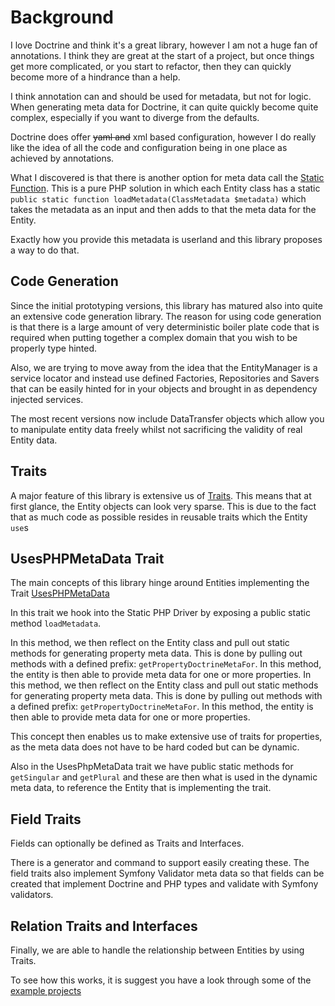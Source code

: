 # Background

I love Doctrine and think it's a great library, however I am not a huge fan of annotations. I think they are great at the start of a project, but once things get more complicated, or you start to refactor, then they can quickly become more of a hindrance than a help.

I think annotation can and should be used for metadata, but not for logic. When generating meta data for Doctrine, it can quite quickly become quite complex, especially if you want to diverge from the defaults.

Doctrine does offer ~~yaml and~~ xml based configuration, however I do really like the idea of all the code and configuration being in one place as achieved by annotations.

What I discovered is that there is another option for meta data call the [Static Function](http://docs.doctrine-project.org/projects/doctrine-orm/en/latest/reference/php-mapping.html#static-function). This is a pure PHP solution in which each Entity class has a static `public static function loadMetadata(ClassMetadata $metadata)` which takes the metadata as an input and then adds to that the meta data for the Entity.

Exactly how you provide this metadata is userland and this library proposes a way to do that.

## Code Generation

Since the initial prototyping versions, this library has matured also into quite an extensive code generation library. The reason for using code generation is that there is a large amount of very deterministic boiler plate code that is required when putting together a complex domain that you wish to be properly type hinted.

Also, we are trying to move away from the idea that the EntityManager is a service locator and instead use defined Factories, Repositories and Savers that can be easily hinted for in your objects and brought in as dependency injected services.

The most recent versions now include DataTransfer objects which allow you to manipulate entity data freely whilst not sacrificing the validity of real Entity data. 

## Traits

A major feature of this library is extensive us of [Traits](http://php.net/manual/en/language.oop5.traits.php). This means that at first glance, the Entity objects can look very sparse. This is due to the fact that as much code as possible resides in reusable traits which the Entity `use`s

## UsesPHPMetaData Trait

The main concepts of this library hinge around Entities implementing the Trait [UsesPHPMetaData](./../src/Entity/Traits/UsesPHPMetaDataTrait.php)

In this trait we hook into the Static PHP Driver by exposing a public static method `loadMetadata`.

In this method, we then reflect on the Entity class and pull out static methods for generating property meta data. This is done by pulling out methods with a defined prefix: `getPropertyDoctrineMetaFor`. In this method, the entity is then able to provide meta data for one or more properties.
In this method, we then reflect on the Entity class and pull out static methods for generating property meta data. This is done by pulling out methods with a defined prefix: `getPropertyDoctrineMetaFor`. In this method, the entity is then able to provide meta data for one or more properties.

This concept then enables us to make extensive use of traits for properties, as the meta data does not have to be hard coded but can be dynamic. 

Also in the UsesPhpMetaData trait we have public static methods for `getSingular` and `getPlural` and these are then what is used in the dynamic meta data, to reference the Entity that is implementing the trait.

## Field Traits

Fields can optionally be defined as Traits and Interfaces.

There is a generator and command to support easily creating these. The field traits also implement Symfony Validator meta data so that fields can be created that implement Doctrine and PHP types and validate with Symfony validators.

## Relation Traits and Interfaces

Finally, we are able to handle the relationship between Entities by using Traits. 

To see how this works, it is suggest you have a look through some of the [example projects](https://github.com/edmondscommerce/doctrine-static-meta-example)
